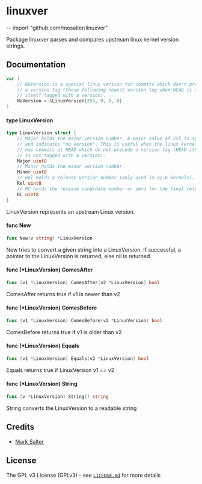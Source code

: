 # linuxver
--
    import "github.com/mosalter/linuxver"

Package linuxver parses and compares upstream linux kernel version strings.

## Documentation

```go
var (
	// NoVersion is a special linux version for commits which don't precede
	// a version tag (those following newest version tag when HEAD is not
	// itself tagged with a version).
	NoVersion = &LinuxVersion{255, 0, 0, 0}
)
```

#### type LinuxVersion

```go
type LinuxVersion struct {
	// Major holds the major version number. A major value of 255 is special
	// and indicates "no version". This is useful when the linux kernel tree
	// has commits at HEAD which do not precede a version tag (HEAD itself
	// is not tagged with a version).
	Major uint8
	// Minor holds the minor version number.
	Minor uint8
	// Rel holds a release version number (only used in v2.6 kernels).
	Rel uint8
	// RC holds the release candidate number or zero for the final release.
	RC uint8
}
```

LinuxVersion represents an upstream Linux version.

#### func  New

```go
func New(v string) *LinuxVersion
```
New tries to convert a given string into a LinuxVersion. If successful, a
pointer to the LinuxVersion is returned, else nil is returned.

#### func (*LinuxVersion) ComesAfter

```go
func (v1 *LinuxVersion) ComesAfter(v2 *LinuxVersion) bool
```
ComesAfter returns true if v1 is newer than v2

#### func (*LinuxVersion) ComesBefore

```go
func (v1 *LinuxVersion) ComesBefore(v2 *LinuxVersion) bool
```
ComesBefore returns true if v1 is older than v2

#### func (*LinuxVersion) Equals

```go
func (v1 *LinuxVersion) Equals(v2 *LinuxVersion) bool
```
Equals returns true if LinuxVersion v1 == v2

#### func (*LinuxVersion) String

```go
func (v *LinuxVersion) String() string
```
String converts the LinuxVersion to a readable string

## Credits

 * [Mark Salter](https://github.com/mosalter)

## License

The GPL v3 License (GPLv3) - see [`LICENSE.md`](https://github.com/mosalter/linuxver/blob/master/LICENSE.md) for more details


